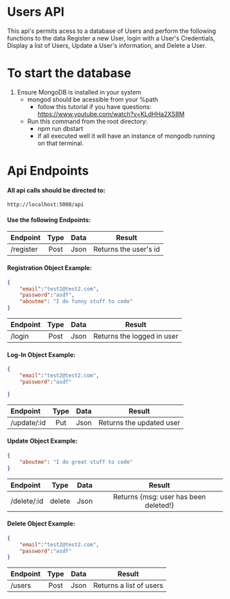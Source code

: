 # Users API
This api's permits acess to a database of Users and perform the following functions to the data Register a new User, login with a User's Credentials, Display a list of Users, Update a User's information, and Delete a User.

# To start the database
1. Ensure MongoDB is installed in your system
    * mongod should be acessible from your %path
        * follow this tutorial if you have questions: https://www.youtube.com/watch?v=KLdHHa2XS8M
    * Run this command from the root directory:
        * npm run dbstart
        * if all executed well it will have an instance of mongodb running on that terminal.

# Api Endpoints
#### All api calls should be directed to:
```http://localhost:5000/api```
#### Use the following Endpoints:
| Endpoint | Type | Data | Result |
|:---------|:--:|:--:|:-:|
|/register|Post|Json|Returns the user's id
#### Registration Object Example:
```JSON
{
    "email":"test2@test2.com",
    "password":"asdf",
    "aboutme": "I do funny stuff to code"
}
```

| Endpoint | Type | Data | Result |
|:---------|:--:|:--:|:-:| 
|/login|Post|Json|Returns the logged in user|
#### Log-In Object Example:
```JSON
{
    "email":"test2@test2.com",
    "password":"asdf"

}
```


| Endpoint | Type | Data | Result |
|:---------|:--:|:--:|:-:| 
|/update/:id|Put|Json|Returns the updated user|
#### Update Object Example:
```JSON
{
    "aboutme": "I do great stuff to code"
}
```

| Endpoint | Type | Data | Result |
|:---------|:--:|:--:|:-:| 
|/delete/:id|delete|Json|Returns {msg: user has been deleted!}|
#### Delete Object Example:
```JSON
{
    "email":"test2@test2.com",
    "password":"asdf"
}
```

| Endpoint | Type | Data | Result |
|:---------|:--:|:--:|:-:|
|/users|Post|Json|Returns a list of users|

